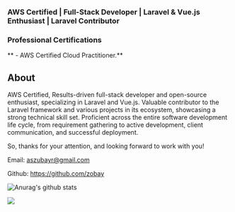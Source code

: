 ### AWS Certified | Full-Stack Developer | Laravel & Vue.js Enthusiast | Laravel Contributor

### Professional Certifications 

** - AWS Certified Cloud Practitioner.**

## About
AWS Certified, Results-driven full-stack developer and open-source enthusiast, specializing in Laravel and Vue.js. Valuable contributor to the Laravel framework and various projects in its ecosystem, showcasing a strong technical skill set. 
Proficient across the entire software development life cycle, from requirement gathering to active development, client communication, and successful deployment.

So, thanks for your attention, and looking forward to work with you!

Email: aszubayr@gmail.com

Github: https://github.com/zobay

![Anurag's github stats](https://github-readme-stats.vercel.app/api?username=zobay&count_private=true&show_icons=true&theme=radical)

![](https://komarev.com/ghpvc/?username=zobay&color=brightgreen)
